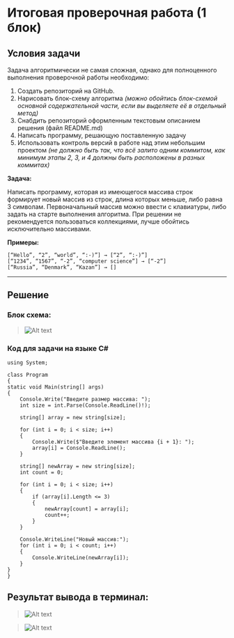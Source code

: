 # Итоговая проверочная работа (1 блок)
## **Условия задачи**

Задача алгоритмически не самая сложная, однако для полноценного выполнения проверочной работы необходимо:

1. Создать репозиторий на GitHub.
2. Нарисовать блок-схему алгоритма _(можно обойтись блок-схемой основной содержательной части, если вы выделяете её в отдельный метод)_
3. Снабдить репозиторий оформленным текстовым описанием решения (файл README.md)
4. Написать программу, решающую поставленную задачу
5. Использовать контроль версий в работе над этим небольшим проектом _(не должно быть так, что всё залито одним коммитом, как минимум этапы 2, 3, и 4 должны быть расположены в разных коммитах)_

**Задача:**

Написать программу, которая из имеющегося массива строк формирует новый массив из строк, длина которых меньше, либо равна 3 символам. Первоначальный массив можно ввести с клавиатуры, либо задать на старте выполнения алгоритма. При решении не рекомендуется пользоваться коллекциями, лучше обойтись исключительно массивами.

**Примеры:**
```
[“Hello”, “2”, “world”, “:-)”] → [“2”, “:-)”]
[“1234”, “1567”, “-2”, “computer science”] → [“-2”]
[“Russia”, “Denmark”, “Kazan”] → []
```
***
## **Решение**
### Блок схема:
> ![Alt text](<Снимок экрана (36).png>)

### Код для задачи на языке C#
```
using System;

class Program
{
static void Main(string[] args)
{
    Console.Write("Введите размер массива: ");
    int size = int.Parse(Console.ReadLine()!);
        
    string[] array = new string[size]; 
        
    for (int i = 0; i < size; i++)
    {
        Console.Write($"Введите элемент массива {i + 1}: ");
        array[i] = Console.ReadLine(); 
    }
        
    string[] newArray = new string[size];
    int count = 0; 
        
    for (int i = 0; i < size; i++)
    {
        if (array[i].Length <= 3) 
        {
            newArray[count] = array[i]; 
            count++; 
        }
    }
        
    Console.WriteLine("Новый массив:");
    for (int i = 0; i < count; i++)
    {
        Console.WriteLine(newArray[i]); 
    }
}
}
 ```
## Результат вывода в терминал:
>![Alt text](<Снимок экрана (37).png>)

>![Alt text](<Снимок экрана (38)-1.png>)